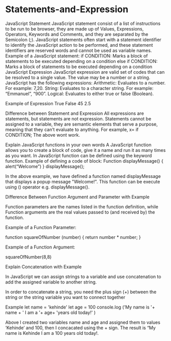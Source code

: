 # Statements-and-Expression
JavaScript Statement
JavaScript statement consist of a list of instructions to be run to be browser, they are made up of Values, Expressions, Operators, Keywords and Comments, and they are separated by the Semicolon (;).
JavaScript statements often start with a statement identifier to identify the JavaScript action to be performed, and these statement identifiers are reserved words and cannot be used as variable names. 
Example of a JavaScript statement:
if CONDITION: Marks a block of statements to be executed depending on a condition
else if CONDITION: Marks a block of statements to be executed depending on a condition
JavaScript Expression
JavaScript expression are valid set of codes that can be resolved to a single value. The value may be a number or a string.
JavaScript has the following expressions:
Arithmetic:  Evaluates to a number. For example: 7,20.
String: Evaluates to a character string. For example: “Emmanuel”, “900”.
Logical: Evaluates to either true or false (Boolean).

Example of Expression
True
False
45
2.5


Difference between Statement and Expression
All expressions are statements, but statements are not expression. Statements cannot be assigned to a variable, they are semantic elements that serve a purpose, meaning that they can’t evaluate to anything. 
For example, x= if CONDITION;
The above wont work.  


Explain JavaScript functions in your own words
A JavaScript function allows you to create a block of code, give it a name and run it as many times as you want.
In JavaScript function can be defined using the keyword function.
Example of defining a code of block:
Function  displayMessage() {
alert(“Welcome”)
}
displayMessage();

In the above example, we have defined a function named displayMessage that displays a popup message "Welcome!". This function can be execute using () operator e.g. displayMessage().







Difference Between Function Argument and Parameter with Example

Function parameters are the names listed in the function definition, while Function arguments are the real values passed to (and received by) the function.


Example of a Function Parameter:

function squareOfNumber (number) {
  return number * number;
}

Example of a Function Argument:

squareOfNumber(8,8)




Explain Concatenation with Example

In JavaScript we can assign strings to a variable and use concatenation to add the assigned variable to another string.

In order to concatenate a string, you need the plus sign (+) between the string or the string variable you want to connect together


Example
let name = 'kehinde'
 let age = 100
 console.log ('My name is '+ name + ' I am a '+ age+ 'years old today!' )

Above I created two variables name and age and assigned them to values ‘Kehinde’ and 100, then I concacated using the + sign. The result is “My name is Kehinde I am a 100 years old today!.

